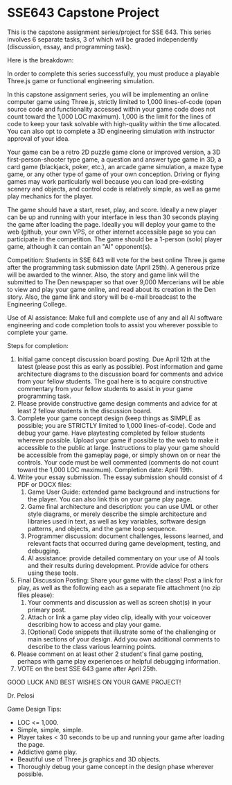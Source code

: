 # SSE643 Capstone Project
This is the capstone assignment series/project for SSE 643. This series involves 6 separate tasks, 3 of which will be graded independently (discussion, essay, and programming task).

Here is the breakdown:

In order to complete this series successfully, you must produce a playable Three.js game or functional engineering simulation.

In this capstone assignment series, you will be implementing an online computer game using Three.js, strictly limited to 1,000 lines-of-code (open source code and functionality accessed within your game code does not count toward the 1,000 LOC maximum).  1,000 is the limit for the lines of code to keep your task solvable with high-quality within the time allocated. You can also opt to complete a 3D engineering simulation with instructor approval of your idea.

Your game can be a retro 2D puzzle game clone or improved version, a 3D first-person-shooter type game, a question and answer type game in 3D, a card game (blackjack, poker, etc.), an arcade game simulation, a maze type game, or any other type of game of your own conception. Driving or flying games may work particularly well because you can load pre-existing scenery and objects, and control code is relatively simple, as well as game play mechanics for the player.

The game should have a start, reset, play, and score.  Ideally a new player can be up and running with your interface in less than 30 seconds playing the game after loading the page. Ideally you will deploy your game to the web (github, your own VPS, or other internet accessible page so you can participate in the competition. The game should be a 1-person (solo) player game, although it can contain an "AI" opponent(s).

Competition: Students in SSE 643 will vote for the best online Three.js game after the programming task submission date (April 25th). A generous prize will be awarded to the winner. Also, the story and game link will the submitted to The Den newspaper so that over 9,000 Mercerians will be able to view and play your game online, and read about its creation in the Den story. Also, the game link and story will be e-mail broadcast to the Engineering College.

Use of AI assistance: Make full and complete use of any and all AI software engineering and code completion tools to assist you wherever possible to complete your game.

Steps for completion:

1. Initial game concept discussion board posting.  Due April 12th at the latest (please post this as early as possible). Post information and game architecture diagrams to the discussion board for comments and advice from your fellow students.  The goal here is to acquire constructive commentary from your fellow students to assist in your game programming task.
2. Please provide constructive game design comments and advice for at least 2 fellow students in the discussion board.
3. Complete your game concept design (keep things as SIMPLE as possible; you are STRICTLY limited to 1,000 lines-of-code). Code and debug your game. Have playtesting completed by fellow students wherever possible. Upload your game if possible to the web to make it accessible to the public at large. Instructions to play your game should be accessible from the gameplay page, or simply shown on or near the controls. Your code must be well commented (comments do not count toward the 1,000 LOC maximum). Completion date: April 19th.
4. Write your essay submission. The essay submission should consist of 4 PDF or DOCX files:
   1. Game User Guide: extended game background and instructions for the player. You can also link this on your game play page.
   2. Game final architecture and description: you can use UML or other style diagrams, or merely describe the simple architecture and libraries used in text, as well as key variables, software design patterns, and objects, and the game loop sequence.
   3. Programmer discussion: document challenges, lessons learned, and relevant facts that occurred during game development, testing, and debugging.
   4. AI assistance: provide detailed commentary on your use of AI tools and their results during development. Provide advice for others using these tools.
5. Final Discussion Posting: Share your game with the class!  Post a link for play, as well as the following each as a separate file attachment (no zip files please):
   1. Your comments and discussion as well as screen shot(s) in your primary post.
   2. Attach or link a game play video clip, ideally with your voiceover describing how to access and play your game.
   3. [Optional] Code snippets that illustrate some of the challenging or main sections of your design. Add you own additional comments to describe to the class various learning points.
6. Please comment on at least other 2 student's final game posting, perhaps with game play experiences or helpful debugging information.
7. VOTE on the best SSE 643 game after April 25th.

GOOD LUCK AND BEST WISHES ON YOUR GAME PROJECT!

Dr. Pelosi

Game Design Tips:
- LOC <= 1,000.
- Simple, simple, simple.
- Player takes < 30 seconds to be up and running your game after loading the page.
- Addictive game play.
- Beautiful use of Three.js graphics and 3D objects.
- Thoroughly debug your game concept in the design phase wherever possible.
